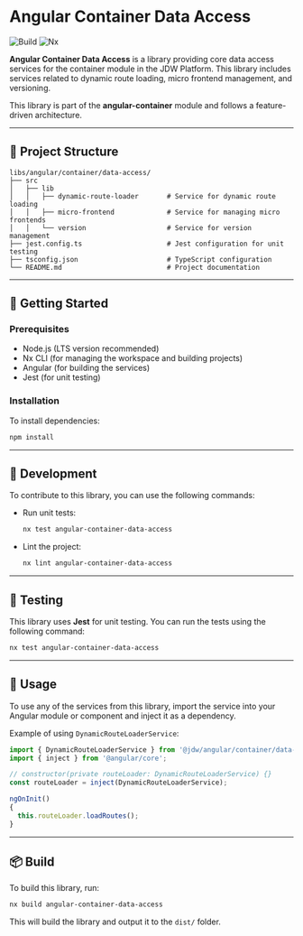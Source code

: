 # Angular Container Data Access

![Build](https://img.shields.io/github/actions/workflow/status/jdwillmsen/jdw/ci.yml?branch=main)
![Nx](https://img.shields.io/badge/Nx-managed-blue)

**Angular Container Data Access** is a library providing core data access services for the container module in the JDW Platform. This library includes services related to dynamic route loading, micro frontend management, and versioning.

This library is part of the **angular-container** module and follows a feature-driven architecture.

---

## 📁 Project Structure

```
libs/angular/container/data-access/
├── src
│   ├── lib
│   │   ├── dynamic-route-loader       # Service for dynamic route loading
│   │   ├── micro-frontend             # Service for managing micro frontends
│   │   └── version                    # Service for version management
├── jest.config.ts                     # Jest configuration for unit testing
├── tsconfig.json                      # TypeScript configuration
└── README.md                          # Project documentation
```

---

## 🚀 Getting Started

### Prerequisites

- Node.js (LTS version recommended)
- Nx CLI (for managing the workspace and building projects)
- Angular (for building the services)
- Jest (for unit testing)

### Installation

To install dependencies:

```bash
npm install
```

---

## 🔧 Development

To contribute to this library, you can use the following commands:

- Run unit tests:

  ```bash
  nx test angular-container-data-access
  ```

- Lint the project:

  ```bash
  nx lint angular-container-data-access
  ```

---

## 🧪 Testing

This library uses **Jest** for unit testing. You can run the tests using the following command:

```bash
nx test angular-container-data-access
```

---

## 📝 Usage

To use any of the services from this library, import the service into your Angular module or component and inject it as a dependency.

Example of using `DynamicRouteLoaderService`:

```typescript
import { DynamicRouteLoaderService } from '@jdw/angular/container/data-access';
import { inject } from '@angular/core';

// constructor(private routeLoader: DynamicRouteLoaderService) {}
const routeLoader = inject(DynamicRouteLoaderService);

ngOnInit()
{
  this.routeLoader.loadRoutes();
}
```

---

## 📦 Build

To build this library, run:

```bash
nx build angular-container-data-access
```

This will build the library and output it to the `dist/` folder.
